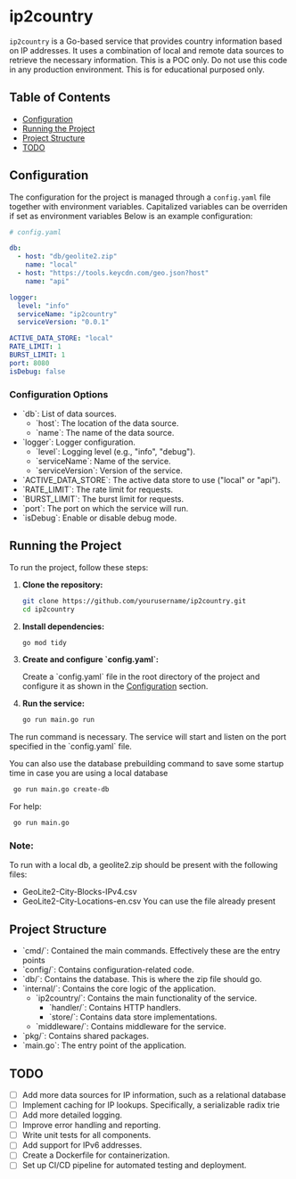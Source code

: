 # ip2country

`ip2country` is a Go-based service that provides country information based on IP addresses. It uses a combination of local and remote data sources to retrieve the necessary information.
This is a POC only. Do not use this code in any production environment. This is for educational purposed only.

## Table of Contents

- [Configuration](#configuration)
- [Running the Project](#running-the-project)
- [Project Structure](#project-structure)
- [TODO](#todo)

## Configuration

The configuration for the project is managed through a `config.yaml` file together with environment variables. Capitalized variables can be overriden if set as environment variables
Below is an example configuration:

```yaml
# config.yaml

db:
  - host: "db/geolite2.zip"
    name: "local"
  - host: "https://tools.keycdn.com/geo.json?host"
    name: "api"

logger:
  level: "info"
  serviceName: "ip2country"
  serviceVersion: "0.0.1"

ACTIVE_DATA_STORE: "local"
RATE_LIMIT: 1
BURST_LIMIT: 1
port: 8080
isDebug: false
```
### Configuration Options

- \`db\`: List of data sources.
  - \`host\`: The location of the data source.
  - \`name\`: The name of the data source.
- \`logger\`: Logger configuration.
  - \`level\`: Logging level (e.g., "info", "debug").
  - \`serviceName\`: Name of the service.
  - \`serviceVersion\`: Version of the service.
- \`ACTIVE_DATA_STORE\`: The active data store to use ("local" or "api").
- \`RATE_LIMIT\`: The rate limit for requests.
- \`BURST_LIMIT\`: The burst limit for requests.
- \`port\`: The port on which the service will run.
- \`isDebug\`: Enable or disable debug mode.

## Running the Project

To run the project, follow these steps:

1. **Clone the repository:**

   ```sh
   git clone https://github.com/yourusername/ip2country.git
   cd ip2country
   ```

2. **Install dependencies:**

   ```sh
   go mod tidy
   ```

3. **Create and configure \`config.yaml\`:**

   Create a \`config.yaml\` file in the root directory of the project and configure it as shown in the [Configuration](#configuration) section.

4. **Run the service:**

   ```sh
   go run main.go run
   ```
  The run command is necessary.
  The service will start and listen on the port specified in the \`config.yaml\` file.
  
  You can also use the database prebuilding command to save some startup time in case you are using a local database
  ```sh
   go run main.go create-db
   ```
  For help:
  ```sh
   go run main.go
   ```

### Note:
To run with a local db, a geolite2.zip should be present with the following files:
- GeoLite2-City-Blocks-IPv4.csv
- GeoLite2-City-Locations-en.csv
You can use the file already present

   
## Project Structure
- \`cmd/\`: Contained the main commands. Effectively these are the entry points
- \`config/\`: Contains configuration-related code.
-  \`db/\`: Contains the database. This is where the zip file should go.
- \`internal/\`: Contains the core logic of the application.
  - \`ip2country/\`: Contains the main functionality of the service.
    - \`handler/\`: Contains HTTP handlers.
    - \`store/\`: Contains data store implementations.
  - \`middleware/\`: Contains middleware for the service.
- \`pkg/\`: Contains shared packages.
- \`main.go\`: The entry point of the application.

## TODO

- [ ] Add more data sources for IP information, such as a relational database
- [ ] Implement caching for IP lookups. Specifically, a serializable radix trie
- [ ] Add more detailed logging.
- [ ] Improve error handling and reporting.
- [ ] Write unit tests for all components.
- [ ] Add support for IPv6 addresses.
- [ ] Create a Dockerfile for containerization.
- [ ] Set up CI/CD pipeline for automated testing and deployment.
